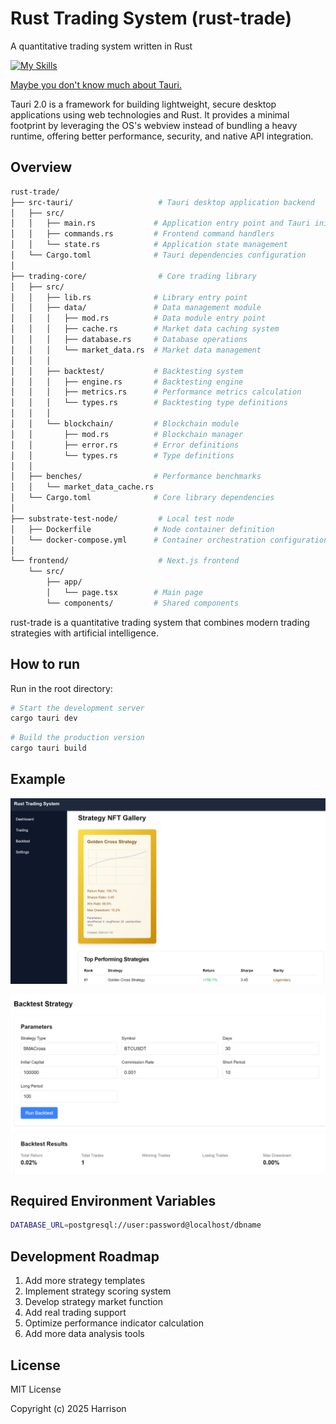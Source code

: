 # Rust Trading System (rust-trade)
A quantitative trading system written in Rust

[![My Skills](https://skillicons.dev/icons?i=rust,tauri,ts,react,postgresql)](https://skillicons.dev)

[Maybe you don't know much about Tauri.](https://v2.tauri.app/)

Tauri 2.0 is a framework for building lightweight, secure desktop applications using web technologies and Rust. It provides a minimal footprint by leveraging the OS's webview instead of bundling a heavy runtime, offering better performance, security, and native API integration.

## Overview

```bash
rust-trade/
├── src-tauri/                   # Tauri desktop application backend
│   ├── src/
│   │   ├── main.rs             # Application entry point and Tauri initialization
│   │   ├── commands.rs         # Frontend command handlers
│   │   └── state.rs            # Application state management
│   └── Cargo.toml              # Tauri dependencies configuration
│
├── trading-core/                # Core trading library
│   ├── src/
│   │   ├── lib.rs              # Library entry point
│   │   ├── data/               # Data management module
│   │   │   ├── mod.rs          # Data module entry point
│   │   │   ├── cache.rs        # Market data caching system
│   │   │   ├── database.rs     # Database operations
│   │   │   └── market_data.rs  # Market data management
│   │   │
│   │   ├── backtest/           # Backtesting system
│   │   │   ├── engine.rs       # Backtesting engine
│   │   │   ├── metrics.rs      # Performance metrics calculation
│   │   │   └── types.rs        # Backtesting type definitions
│   │   │
│   │   └── blockchain/         # Blockchain module
│   │       ├── mod.rs          # Blockchain manager
│   │       ├── error.rs        # Error definitions
│   │       └── types.rs        # Type definitions
│   │
│   ├── benches/                # Performance benchmarks
│   │   └── market_data_cache.rs
│   └── Cargo.toml              # Core library dependencies
│
├── substrate-test-node/         # Local test node
│   ├── Dockerfile              # Node container definition
│   └── docker-compose.yml      # Container orchestration configuration
│
└── frontend/                    # Next.js frontend
    └── src/
        ├── app/
        │   └── page.tsx        # Main page
        └── components/         # Shared components

```

rust-trade is a quantitative trading system that combines modern trading strategies with artificial intelligence.

## How to run

Run in the root directory:

```bash
# Start the development server
cargo tauri dev
```

```bash
# Build the production version
cargo tauri build
```

## Example

![result](assets/version2NFT.png)

![result](assets/version2Strategy.png)

## Required Environment Variables
```bash
DATABASE_URL=postgresql://user:password@localhost/dbname
```

## Development Roadmap

1. Add more strategy templates
2. Implement strategy scoring system
3. Develop strategy market function
4. Add real trading support
5. Optimize performance indicator calculation
6. Add more data analysis tools

## License
MIT License

Copyright (c) 2025 Harrison
